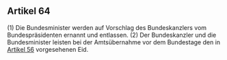 ## Artikel 64

(1) Die Bundesminister werden auf Vorschlag des Bundeskanzlers vom Bundespräsidenten ernannt und entlassen.
(2) Der Bundeskanzler und die Bundesminister leisten bei der Amtsübernahme vor dem Bundestage den in [Artikel 56](#artikel-56) vorgesehenen Eid.

